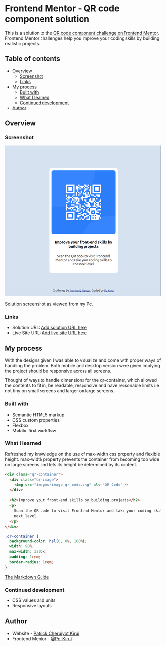 # Frontend Mentor - QR code component solution

This is a solution to the [QR code component challenge on Frontend Mentor](https://www.frontendmentor.io/challenges/qr-code-component-iux_sIO_H). Frontend Mentor challenges help you improve your coding skills by building realistic projects.

## Table of contents

- [Overview](#overview)
  - [Screenshot](#screenshot)
  - [Links](#links)
- [My process](#my-process)
  - [Built with](#built-with)
  - [What I learned](#what-i-learned)
  - [Continued development](#continued-development)
- [Author](#author)

## Overview

### Screenshot

![](./images/qrCodeSln.png)

Solution screenshot as viewed from my Pc.

### Links

- Solution URL: [Add solution URL here](https://your-solution-url.com)
- Live Site URL: [Add live site URL here](https://your-live-site-url.com)

## My process

With the designs given I was able to visualize and come with proper ways of handling the problem. Both mobile and desktop version were given implying the project should be responsive across all screens.

Thought of ways to handle dimensions for the qr-container, which allowed the contents to fit in, be readable, responsive and have reasonable limits i.e not tiny on small screens and larger on large screens.

### Built with

- Semantic HTML5 markup
- CSS custom properties
- Flexbox
- Mobile-first workflow

### What I learned

Refreshed my knowledge on the use of max-width css property and flexible height. max-width property prevents the container from becoming too wide on large screens and lets its height be determined by its content.

```html
<div class="qr-container">
  <div class="qr-image">
    <img src="images/image-qr-code.png" alt="QR-Code" />
  </div>

  <h2>Improve your front-end skills by building projects</h2>
  <p>
    Scan the QR code to visit Frontend Mentor and take your coding skills to the
    next level
  </p>
</div>
```

```css
.qr-container {
  background-color: hsl(0, 0%, 100%);
  width: 90%;
  max-width: 320px;
  padding: 1rem;
  border-radius: 1rem;
}
```

[The Markdown Guide](https://www.markdownguide.org/)

### Continued development

- CSS values and units
- Responsive layouts

## Author

- Website - [Patrick Cheruiyot Kirui](https://pc-kirui.github.io/)
- Frontend Mentor - [@Pc-Kirui](https://www.frontendmentor.io/profile/Pc-Kirui)
